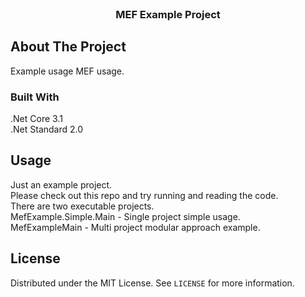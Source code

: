<br />
<p align="center">
  <h3 align="center">MEF Example Project</h3>
</p>


<!-- ABOUT THE PROJECT -->
## About The Project
Example usage MEF usage.

### Built With
.Net Core 3.1
<br />
.Net Standard 2.0
<br />

<!-- USAGE EXAMPLES -->
## Usage
Just an example project.<br />
Please check out this repo and try running and reading the code.<br />
There are two executable projects.<br />
MefExample.Simple.Main - Single project simple usage.<br />
MefExampleMain - Multi project modular approach example.<br />


<!-- LICENSE -->
## License

Distributed under the MIT License. See `LICENSE` for more information.
